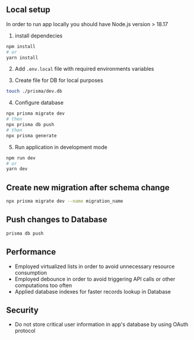 ## Local setup

In order to run app locally you should have Node.js version > 18.17

1. install dependecies

```bash
npm install
# or
yarn install
```

2. Add `.env.local` file with required environments variables

3. Create file for DB for local purposes

```bash
touch ./prisma/dev.db
```

4. Configure database

```bash
npx prisma migrate dev
# then
npx prisma db push
# then
npx prisma generate
```

5. Run application in development mode

```bash
npm run dev
# or
yarn dev
```

## Create new migration after schema change

```bash
npx prisma migrate dev --name migration_name
```

## Push changes to Database

```bash
prisma db push
```

## Performance

- Employed virtualized lists in order to avoid unnecessary resource consumption
- Employed debounce in order to avoid triggering API calls or other computations too often
- Applied database indexes for faster records lookup in Database

## Security

- Do not store critical user information in app's database by using OAuth protocol

